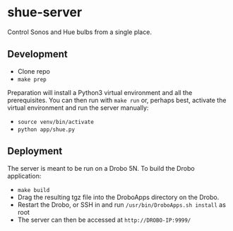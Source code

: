 # shue-server

Control Sonos and Hue bulbs from a single place.

## Development

* Clone repo
* `make prep`

Preparation will install a Python3 virtual environment and all
the prerequisites. You can then run with `make run` or, perhaps best,
activate the virtual environment and run the server manually:

* `source venv/bin/activate`
* `python app/shue.py`

## Deployment

The server is meant to be run on a Drobo 5N. To build the Drobo
application:

* `make build`
* Drag the resulting tgz file into the DroboApps directory on the Drobo.
* Restart the Drobo, or SSH in and run `/usr/bin/DroboApps.sh install` as root
* The server can then be accessed at `http://DROBO-IP:9999/`

